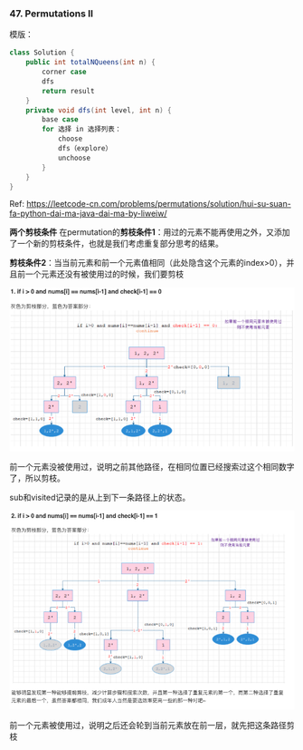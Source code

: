 

### 47. Permutations II

模版：

```java
class Solution {
    public int totalNQueens(int n) {
      	corner case
        dfs
      	return result
    }
    private void dfs(int level, int n) {
        base case 
        for 选择 in 选择列表：
          	choose
          	dfs（explore）
          	unchoose
        } 
    }
}
```

Ref: https://leetcode-cn.com/problems/permutations/solution/hui-su-suan-fa-python-dai-ma-java-dai-ma-by-liweiw/

**两个剪枝条件**
在permutation的**剪枝条件1**：用过的元素不能再使用之外，又添加了一个新的剪枝条件，也就是我们考虑重复部分思考的结果。

**剪枝条件2**：当当前元素和前一个元素值相同（此处隐含这个元素的index>0），并且前一个元素还没有被使用过的时候，我们要剪枝

![avatar](cut.png)

前一个元素没被使用过，说明之前其他路径，在相同位置已经搜索过这个相同数字了，所以剪枝。

sub和visited记录的是从上到下一条路径上的状态。

![avatar](cut1.png)

前一个元素被使用过，说明之后还会轮到当前元素放在前一层，就先把这条路径剪枝

